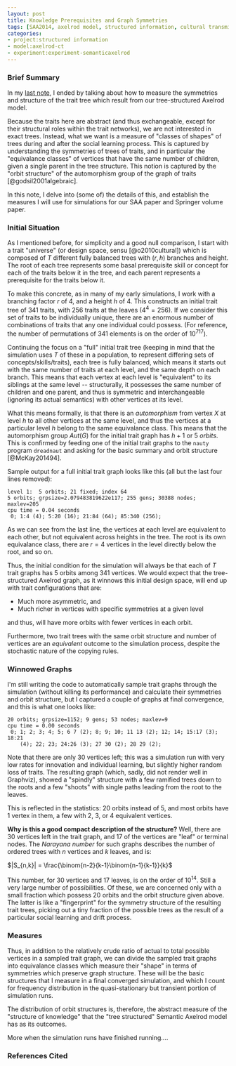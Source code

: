 ```yaml
---
layout: post
title: Knowledge Prerequisites and Graph Symmetries
tags: [SAA2014, axelrod model, structured information, cultural transmission, dissertation,experiments,  experiment-semanticaxelrod]
categories: 
- project:structured information
- model:axelrod-ct
- experiment:experiment-semanticaxelrod
---
```


### Brief Summary ###

In my [last note](/structured%20information%20project/2014/01/11/semantic-axelrod-prerequisites.html), I ended by talking about how to measure the symmetries and structure of the trait tree which result from our tree-structured Axelrod model.  

Because the traits here are abstract (and thus exchangeable, except for their structural roles within the trait networks), we are not interested in exact trees.  Instead, what we want is a measure of "classes of shapes" of trees during and after the social learning process.  This is captured by understanding the symmetries of trees of traits, and in particular the "equivalance classes" of vertices that have the same number of children, given a single parent in the tree structure.  This notion is captured by the "orbit structure" of the automorphism group of the graph of traits [@godsil2001algebraic].  

In this note, I delve into (some of) the details of this, and establish the measures I will use for simulations for our SAA paper and Springer volume paper.  

### Initial Situation ###

As I mentioned before, for simplicity and a good null comparison, I start with a trait "universe" (or design space, sensu [@o2010cultural]) which is composed of $T$ different fully balanced trees with $(r,h)$ branches and height.  The root of each tree represents some basal prerequisite skill or concept for each of the traits below it in the tree, and each parent represents a prerequisite for the traits below it.  

To make this concrete, as in many of my early simulations, I work with a branching factor $r$ of 4, and a height $h$ of 4.  This constructs an initial trait tree of 341 traits, with 256 traits at the leaves ($4^4 = 256$).  If we consider this set of traits to be individually unique, there are an enormous number of combinations of traits that any one individual could possess.  (For reference, the number of permutations of 341 elements is on the order of $10^{717}$).  

Continuing the focus on a "full" initial trait tree (keeping in mind that the simulation uses $T$ of these in a population, to represent differing sets of concepts/skills/traits), each tree is fully balanced, which means it starts out with the same number of traits at each level, and the same depth on each branch.  This means that each vertex at each level is "equivalent" to its siblings at the same level -- structurally, it possesses the same number of children and one parent, and thus is symmetric and interchangeable (ignoring its actual semantics) with other vertices at its level.  

What this means formally, is that there is an _automorphism_ from vertex $X$ at level $h$ to all other vertices at the same level, and thus the vertices at a particular level $h$ belong to the same equivalance class.  This means that the automorphism group $\textit{Aut}(G)$ for the initial trait graph has $h+1$ or 5 _orbits_. This is confirmed by feeding one of the initial trait graphs to the `nauty` program `dreadnaut` and asking for the basic summary and orbit structure [@McKay201494].  

Sample output for a full initial trait graph looks like this (all but the last four lines removed): 

```
level 1:  5 orbits; 21 fixed; index 64
5 orbits; grpsize=2.079483819622e117; 255 gens; 30388 nodes; maxlev=205
cpu time = 0.04 seconds
 0; 1:4 (4); 5:20 (16); 21:84 (64); 85:340 (256);
```

As we can see from the last line, the vertices at each level are equivalent to each other, but not equivalent across heights in the tree.  The root is its own equivalance class, there are $r=4$ vertices in the level directly below the root, and so on.  

Thus, the initial condition for the simulation will always be that each of $T$ trait graphs has 5 orbits among 341 vertices.  We would expect that the tree-structured Axelrod graph, as it winnows this initial design space, will end up with trait configurations that are:

* Much more asymmetric, and
* Much richer in vertices with specific symmetries at a given level

and thus, will have more orbits with fewer vertices in each orbit. 

Furthermore, two trait trees with the same orbit structure and number of vertices are an _equivalent_ outcome to the simulation process, despite the stochastic nature of the copying rules.  

### Winnowed Graphs ###

I'm still writing the code to automatically sample trait graphs through the simulation (without killing its performance) and calculate their symmetries and orbit structure, but I captured a couple of graphs at final convergence, and this is what one looks like:

```
20 orbits; grpsize=1152; 9 gens; 53 nodes; maxlev=9
cpu time = 0.00 seconds
 0; 1; 2; 3; 4; 5; 6 7 (2); 8; 9; 10; 11 13 (2); 12; 14; 15:17 (3); 18:21
    (4); 22; 23; 24:26 (3); 27 30 (2); 28 29 (2);
```

Note that there are only 30 vertices left; this was a simulation run with very low rates for innovation and individual learning, but slightly higher random loss of traits.  The resulting graph (which, sadly, did not render well in Graphviz), showed a "spindly" structure with a few ramified trees down to the roots and a few "shoots" with single paths leading from the root to the leaves.  

This is reflected in the statistics:  20 orbits instead of 5, and most orbits have 1 vertex in them, a few with 2, 3, or 4 equivalent vertices.  

**Why is this a good compact description of the structure?**  Well, there are 30 vertices left in the trait graph, and 17 of the vertices are "leaf" or terminal nodes.  The _Narayana number_ for such graphs describes the number of ordered trees with $n$ vertices and $k$ leaves, and is:

$|S_{n,k}| = \frac{\binom{n-2}{k-1}\binom{n-1}{k-1}}{k}$

This number, for 30 vertices and 17 leaves, is on the order of $10^{14}$.  Still a very large number of possibilities.  Of these, we are concerned only with a small fraction which possess 20 orbits and the orbit structure given above.  The latter is like a "fingerprint" for the symmetry structure of the resulting trait trees, picking out a tiny fraction of the possible trees as the result of a particular social learning and drift process.  


### Measures ###

Thus, in addition to the relatively crude ratio of actual to total possible vertices in a sampled trait graph, we can divide the sampled trait graphs into equivalance classes which measure their "shape" in terms of symmetries which preserve graph structure.  These will be the basic structures that I measure in a final converged simulation, and which I count for frequency distribution in the quasi-stationary but transient portion of simulation runs. 

The distribution of orbit structures is, therefore, the abstract measure of the "structure of knowledge" that the "tree structured" Semantic Axelrod model has as its outcomes.  

More when the simulation runs have finished running....

### References Cited ###



